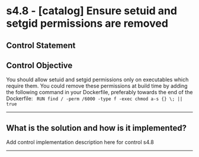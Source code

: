# s4.8 - \[catalog\] Ensure setuid and setgid permissions are removed

## Control Statement

## Control Objective

You should allow setuid and setgid permissions only on executables which require them. You could remove these permissions at build time by adding the following command in your Dockerfile, preferably towards the end of the Dockerfile:  ```  RUN find / -perm /6000 -type f -exec chmod a-s {} \; || true   ```

______________________________________________________________________

## What is the solution and how is it implemented?

Add control implementation description here for control s4.8

______________________________________________________________________
